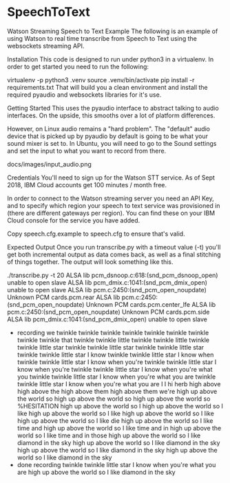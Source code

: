 # SpeechToText

Watson Streaming Speech to Text Example
The following is an example of using Watson to real time transcribe from Speech to Text using the websockets streaming API.

Installation
This code is designed to run under python3 in a virtualenv. In order to get started you need to run the following:

virtualenv -p python3 .venv
source .venv/bin/activate
pip install -r requirements.txt
That will build you a clean environment and install the required pyaudio and websockets libraries for it's use.

Getting Started
This uses the pyaudio interface to abstract talking to audio interfaces. On the upside, this smooths over a lot of platform differences.

However, on Linux audio remains a "hard problem". The "default" audio device that is picked up by pyaudio by default is going to be what your sound mixer is set to. In Ubuntu, you will need to go to the Sound settings and set the input to what you want to record from there.

docs/images/input_audio.png

Credentials
You'll need to sign up for the Watson STT service. As of Sept 2018, IBM Cloud accounts get 100 minutes / month free.

In order to connect to the Watson streaming server you need an API Key, and to specify which region your speech to text service was provisioned in (there are different gateways per region). You can find these on your IBM Cloud console for the service you have added.

Copy speech.cfg.example to speech.cfg to ensure that's valid.

Expected Output
Once you run transcribe.py with a timeout value (-t) you'll get both incremental output as data comes back, as well as a final stitching of things together. The output will look something like this.

./transcribe.py -t 20
ALSA lib pcm_dsnoop.c:618:(snd_pcm_dsnoop_open) unable to open slave
ALSA lib pcm_dmix.c:1041:(snd_pcm_dmix_open) unable to open slave
ALSA lib pcm.c:2450:(snd_pcm_open_noupdate) Unknown PCM cards.pcm.rear
ALSA lib pcm.c:2450:(snd_pcm_open_noupdate) Unknown PCM cards.pcm.center_lfe
ALSA lib pcm.c:2450:(snd_pcm_open_noupdate) Unknown PCM cards.pcm.side
ALSA lib pcm_dmix.c:1041:(snd_pcm_dmix_open) unable to open slave
* recording
  we
  twinkle
  twinkle twinkle
  twinkle twinkle
  twinkle twinkle
  twinkle twinkle that
  twinkle twinkle little
  twinkle twinkle little
  twinkle twinkle little star
  twinkle twinkle little star
  twinkle twinkle little star
  twinkle twinkle little star I know
  twinkle twinkle little star I know when
  twinkle twinkle little star I know when you're
  twinkle twinkle little star I know when you're
  twinkle twinkle little star I know when you're what you
  twinkle twinkle little star I know when you're what you are
  twinkle twinkle little star I know when you're what you are
  I
  I
  hi herb
  high above
  high above the
  high above them
  high above them we're
  high up above the world so
  high up above the world so
  high up above the world so %HESITATION
  high up above the world so I
  high up above the world so I like
  high up above the world so I like
  high up above the world so I like
  high up above the world so I like die
  high up above the world so I like time and
  high up above the world so I like time and in
  high up above the world so I like time and in those
  high up above the world so I like diamond in the sky
  high up above the world so I like diamond in the sky
  high up above the world so I like diamond in the sky
  high up above the world so I like diamond in the sky
* done recording
  twinkle twinkle little star I know when you're what you are high up above the world so I like diamond in the sky
